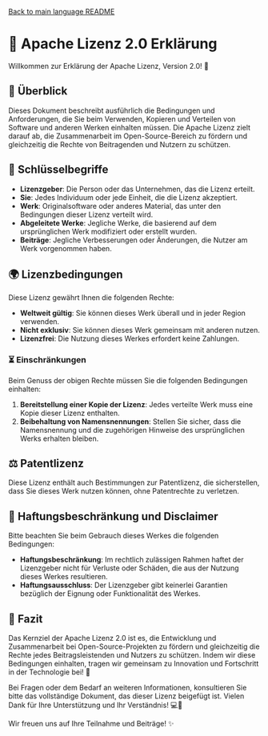 [Back to main language README](README.md)

# 📄 Apache Lizenz 2.0 Erklärung

Willkommen zur Erklärung der Apache Lizenz, Version 2.0! 🎉

## 📜 Überblick

Dieses Dokument beschreibt ausführlich die Bedingungen und Anforderungen, die Sie beim Verwenden, Kopieren und Verteilen von Software und anderen Werken einhalten müssen. Die Apache Lizenz zielt darauf ab, die Zusammenarbeit im Open-Source-Bereich zu fördern und gleichzeitig die Rechte von Beitragenden und Nutzern zu schützen.

## 🔑 Schlüsselbegriffe

- **Lizenzgeber**: Die Person oder das Unternehmen, das die Lizenz erteilt.
- **Sie**: Jedes Individuum oder jede Einheit, die die Lizenz akzeptiert.
- **Werk**: Originalsoftware oder anderes Material, das unter den Bedingungen dieser Lizenz verteilt wird.
- **Abgeleitete Werke**: Jegliche Werke, die basierend auf dem ursprünglichen Werk modifiziert oder erstellt wurden.
- **Beiträge**: Jegliche Verbesserungen oder Änderungen, die Nutzer am Werk vorgenommen haben.

## 🌍 Lizenzbedingungen

Diese Lizenz gewährt Ihnen die folgenden Rechte:

- **Weltweit gültig**: Sie können dieses Werk überall und in jeder Region verwenden.
- **Nicht exklusiv**: Sie können dieses Werk gemeinsam mit anderen nutzen.
- **Lizenzfrei**: Die Nutzung dieses Werkes erfordert keine Zahlungen.

### ⏳ Einschränkungen

Beim Genuss der obigen Rechte müssen Sie die folgenden Bedingungen einhalten:

1. **Bereitstellung einer Kopie der Lizenz**: Jedes verteilte Werk muss eine Kopie dieser Lizenz enthalten.
2. **Beibehaltung von Namensnennungen**: Stellen Sie sicher, dass die Namensnennung und die zugehörigen Hinweise des ursprünglichen Werks erhalten bleiben.

## ⚖️ Patentlizenz

Diese Lizenz enthält auch Bestimmungen zur Patentlizenz, die sicherstellen, dass Sie dieses Werk nutzen können, ohne Patentrechte zu verletzen.

## 🚫 Haftungsbeschränkung und Disclaimer

Bitte beachten Sie beim Gebrauch dieses Werkes die folgenden Bedingungen:

- **Haftungsbeschränkung**: Im rechtlich zulässigen Rahmen haftet der Lizenzgeber nicht für Verluste oder Schäden, die aus der Nutzung dieses Werkes resultieren.
- **Haftungsausschluss**: Der Lizenzgeber gibt keinerlei Garantien bezüglich der Eignung oder Funktionalität des Werkes.

## 🤝 Fazit

Das Kernziel der Apache Lizenz 2.0 ist es, die Entwicklung und Zusammenarbeit bei Open-Source-Projekten zu fördern und gleichzeitig die Rechte jedes Beitragsleistenden und Nutzers zu schützen. Indem wir diese Bedingungen einhalten, tragen wir gemeinsam zu Innovation und Fortschritt in der Technologie bei! 🚀

Bei Fragen oder dem Bedarf an weiteren Informationen, konsultieren Sie bitte das vollständige Dokument, das dieser Lizenz beigefügt ist. Vielen Dank für Ihre Unterstützung und Ihr Verständnis! 💻🔧

Wir freuen uns auf Ihre Teilnahme und Beiträge! ✨